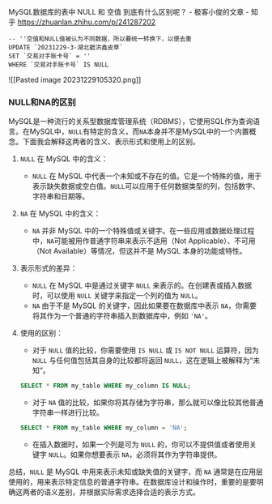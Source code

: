 MySQL数据库的表中 NULL 和 空值 到底有什么区别呢？ - 极客小俊的文章 - 知乎
https://zhuanlan.zhihu.com/p/241287202


```MySQL
-- ''空值和NULL值被认为不同数据，所以要统一转换下，以便去重
UPDATE `20231229-3-湖北碧洪鑫皮草` 
SET `交易对手账卡号` = ''
WHERE `交易对手账卡号` IS NULL
```

![[Pasted image 20231229105320.png]]

### NULL和NA的区别
MySQL是一种流行的关系型数据库管理系统（RDBMS），它使用SQL作为查询语言。在MySQL中，`NULL`有特定的含义，而`NA`本身并不是MySQL中的一个内置概念。下面我会解释这两者的含义、表示形式和使用上的区别。

1. `NULL` 在 MySQL 中的含义：
   - `NULL` 在 MySQL 中代表一个未知或不存在的值。它是一个特殊的值，用于表示缺失数据或空白值。`NULL`可以应用于任何数据类型的列，包括数字、字符串和日期等。

2. `NA` 在 MySQL 中的含义：
   - `NA` 并非 MySQL 中的一个特殊值或关键字。在一些应用或数据处理过程中，`NA`可能被用作普通字符串来表示不适用（Not Applicable）、不可用（Not Available）等情况，但这并不是 MySQL 本身的功能或特性。

3. 表示形式的差异：
   - `NULL` 在 MySQL 中是通过关键字 `NULL` 来表示的。在创建表或插入数据时，可以使用 `NULL` 关键字来指定一个列的值为 `NULL`。
   - `NA` 由于不是 MySQL 的关键字，因此如果要在数据库中表示 `NA`，你需要将其作为一个普通的字符串插入到数据库中，例如 `'NA'`。

4. 使用的区别：
   - 对于 `NULL` 值的比较，你需要使用 `IS NULL` 或 `IS NOT NULL` 运算符，因为 `NULL` 与任何值包括其自身的比较都将返回 `NULL`，这在逻辑上被解释为“未知”。
   ```sql
   SELECT * FROM my_table WHERE my_column IS NULL;
   ```
   - 对于 `NA` 值的比较，如果你将其存储为字符串，那么就可以像比较其他普通字符串一样进行比较。
   ```sql
   SELECT * FROM my_table WHERE my_column = 'NA';
   ```
   - 在插入数据时，如果一个列是可为 `NULL` 的，你可以不提供值或者使用关键字 `NULL`。如果你想要表示 `NA`，必须将其作为字符串提供。

总结，`NULL` 是 MySQL 中用来表示未知或缺失值的关键字，而 `NA` 通常是在应用层使用的，用来表示特定信息的普通字符串。在数据库设计和操作时，重要的是要明确这两者的语义差别，并根据实际需求选择合适的表示方式。